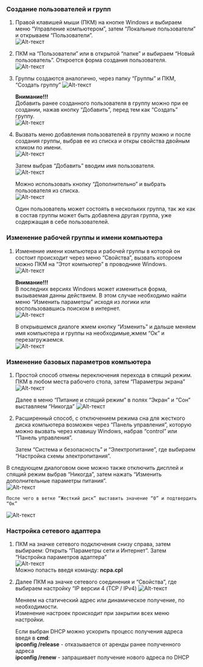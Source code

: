 ### Создание пользователей и групп ###

1. Правой клавишей мыши (ПКМ) на кнопке Windows и выбираем меню “Управление компьютером”, затем “Локальные пользователи” и открываем “Пользователи”.    
![Alt-текст](https://github.com/WSRGUVD/windows10/blob/main/images/image12.png)    

2. ПКМ на “Пользователи” или в открытой “папке” и выбираем “Новый пользователь”. Откроется форма создания пользователя.    
![Alt-текст](https://github.com/WSRGUVD/windows10/blob/main/images/image15.png)    

3. Группы создаются аналогично, через папку “Группы” и ПКМ, “Создать группу”
![Alt-текст](https://github.com/WSRGUVD/windows10/blob/main/images/image7.png)    

    **Внимание!!!**    
Добавить ранее созданного пользователя в группу можно при ее создании, нажав кнопку “Добавить”, перед тем как “Создать” группу.    
![Alt-текст](https://github.com/WSRGUVD/windows10/blob/main/images/image6.png)    

4. Вызвать меню добавления пользователей в группу можно и после создания группы, выбрав ее из списка и откры свойства двойным кликом по имени.    
![Alt-текст](https://github.com/WSRGUVD/windows10/blob/main/images/image14.png)    

    Затем выбрав “Добавить” вводим имя пользователя.    
![Alt-текст](https://github.com/WSRGUVD/windows10/blob/main/images/image8.png)    

    Можно использовать кнопку “Дополнительно” и выбрать пользователя из списка.    
![Alt-текст](https://github.com/WSRGUVD/windows10/blob/main/images/image3.png)    

    Один пользователь может состоять в нескольких группа, так же как в состав группы может быть добавлена другая группа, уже содержащая в себе пользователей.

### Изменение рабочей группы и имени компьютера ###

1. Изменение имени компьютера и рабочей группы в которой он состоит происходит через меню “Свойства”, вызвать котороем можно ПКМ на “Этот компьютер” в проводнике Windows.    
![Alt-текст](https://github.com/WSRGUVD/windows10/blob/main/images/image11.png)    

    **Внимание!!!**    
В последних версиях Windows может измениться форма, вызываемая данны действием. В этом случае необходимо найти меню “Изменить параметры” исходя из логики или воспользовавшись поиском в интернет.    
![Alt-текст](https://github.com/WSRGUVD/windows10/blob/main/images/image5.png)    

    В открывшемся диалоге жмем кнопку “Изменить” и дальше меняем имя компьютера и группы на необходимые,жмем “Ок” и перезагружаемся.    
![Alt-текст](https://github.com/WSRGUVD/windows10/blob/main/images/image2.png)    

### Изменение базовых параметров компьютера ###

1. Простой способ отмены переключения перехода в спящий режим.    
ПКМ в любом места рабочего стола, затем “Параметры экрана”
![Alt-текст](https://github.com/WSRGUVD/windows10/blob/main/images/image3.png)   

    Далее в меню “Питание и спящий режим” в полях “Экран” и “Сон” выставляем “Никогда”
![Alt-текст](https://github.com/WSRGUVD/windows10/blob/main/images/image10.png)     

2. Расширенный способ, с отключением режима сна для жесткого диска компьютера возможен через “Панель управления”, которую можно вызвать через клавишу Windows, набрав “control” или “Панель управления”.    

    Затем “Система и безопасность” и “Электропитание”, где выбираем “Настройка схемы электропитания”.

В следующем диалоговом окне можно также отключить дисплей и спящий режим выбрав “Никогда”, затем нажать “Изменить дополнительные параметры питания”.    
![Alt-текст](https://github.com/WSRGUVD/windows10/blob/main/images/image4.png)    

    После чего в ветке “Жесткий диск” выставить значение “0” и подтвердить “Ок” 
![Alt-текст](https://github.com/WSRGUVD/windows10/blob/main/images/image17.png)    

### Настройка сетевого адаптера ###

1. ПКМ на значке сетевого подключения снизу справа, затем выбираем:
Открыть “Параметры сети и Интернет”. Затем “Настройка параметров адаптера”    
![Alt-текст](https://github.com/WSRGUVD/windows10/blob/main/images/image13.png)    
Можно попасть введя команду: **ncpa.cpl**

2. Далее ПКМ на значке сетевого соединения и “Свойства”, где выбираем настройку “IP версии 4 (TCP / IPv4)
![Alt-текст](https://github.com/WSRGUVD/windows10/blob/main/images/image1.png)    

    Меняем на статический адрес или динамическое получение, по необходимости.    
Изменение настроек происходит при закрытии всех меню настройки.


    Если выбран DHCP можно ускорить процесс получения адреса введя в **cmd**:    
**ipconfig /release**  - отказывается от аренды ранее полученного адреса    
**ipconfig /renew**  -  запрашивает получение нового адреса по DHCP
